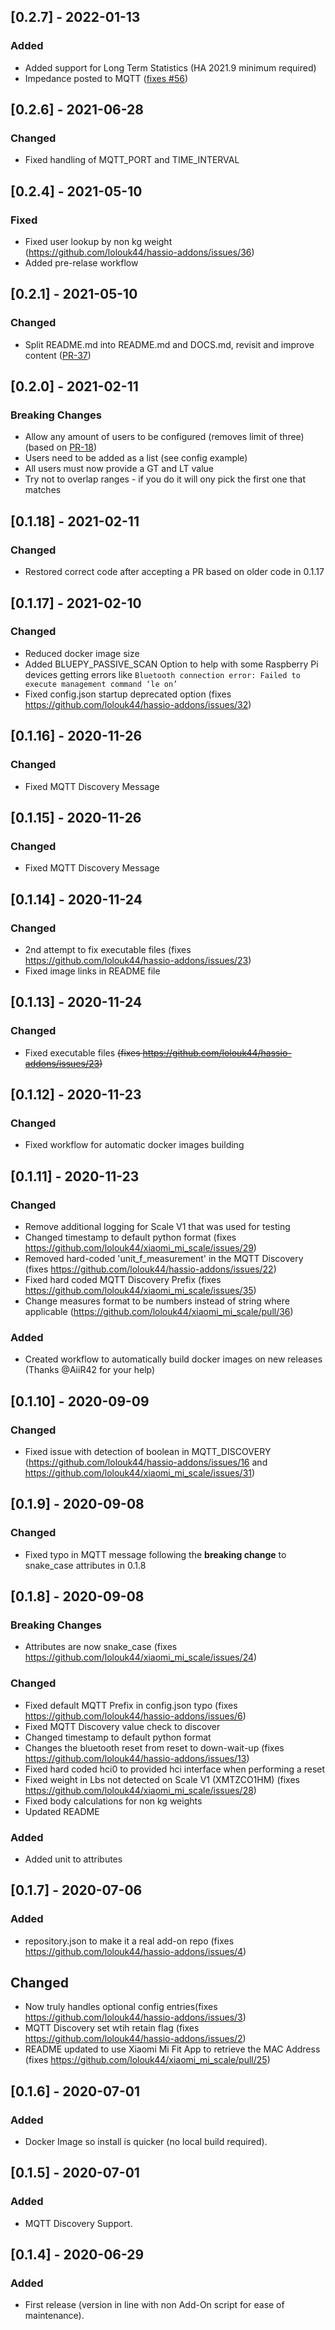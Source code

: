 ## [0.2.7] - 2022-01-13
### Added
- Added support for Long Term Statistics (HA 2021.9 minimum required)
- Impedance posted to MQTT ([fixes #56](https://github.com/lolouk44/hassio-addons/issues/56))

## [0.2.6] - 2021-06-28
### Changed
- Fixed handling of MQTT_PORT and TIME_INTERVAL

## [0.2.4] - 2021-05-10
### Fixed
- Fixed user lookup by non kg weight (https://github.com/lolouk44/hassio-addons/issues/36)
- Added pre-relase workflow

## [0.2.1] - 2021-05-10
### Changed
- Split README.md into README.md and DOCS.md, revisit and improve content ([PR-37](https://github.com/lolouk44/hassio-addons/pull/37))

## [0.2.0] - 2021-02-11
### Breaking Changes
- Allow any amount of users to be configured (removes limit of three) (based on [PR-18](https://github.com/lolouk44/hassio-addons/pull/18))
- Users need to be added as a list (see config example)
- All users must now provide a GT and LT value
- Try not to overlap ranges - if you do it will ony pick the first one that matches

## [0.1.18] - 2021-02-11
### Changed
- Restored correct code after accepting a PR based on older code in 0.1.17

## [0.1.17] - 2021-02-10
### Changed
- Reduced docker image size
- Added BLUEPY_PASSIVE_SCAN Option to help with some Raspberry Pi devices getting errors like `Bluetooth connection error: Failed to execute management command ‘le on’`
- Fixed config.json startup deprecated option (fixes https://github.com/lolouk44/hassio-addons/issues/32)

## [0.1.16] - 2020-11-26
### Changed
- Fixed MQTT Discovery Message

## [0.1.15] - 2020-11-26
### Changed
- Fixed MQTT Discovery Message

## [0.1.14] - 2020-11-24
### Changed
- 2nd attempt to fix executable files (fixes https://github.com/lolouk44/hassio-addons/issues/23)
- Fixed image links in README file

## [0.1.13] - 2020-11-24
### Changed
- Fixed executable files ~~(fixes https://github.com/lolouk44/hassio-addons/issues/23)~~

## [0.1.12] - 2020-11-23
### Changed
- Fixed workflow for automatic docker images building

## [0.1.11] - 2020-11-23
### Changed
- Remove additional logging for Scale V1 that was used for testing
- Changed timestamp to default python format (fixes https://github.com/lolouk44/xiaomi_mi_scale/issues/29)
- Removed hard-coded 'unit_f_measurement' in the MQTT Discovery (fixes https://github.com/lolouk44/hassio-addons/issues/22)
- Fixed hard coded MQTT Discovery Prefix (fixes https://github.com/lolouk44/xiaomi_mi_scale/issues/35)
- Change measures format to be numbers instead of string where applicable (https://github.com/lolouk44/xiaomi_mi_scale/pull/36)
### Added
- Created workflow to automatically build docker images on new releases (Thanks @AiiR42 for your help)


## [0.1.10] - 2020-09-09
### Changed
- Fixed issue with detection of boolean in MQTT_DISCOVERY (https://github.com/lolouk44/hassio-addons/issues/16 and https://github.com/lolouk44/xiaomi_mi_scale/issues/31)

## [0.1.9] - 2020-09-08
### Changed
- Fixed typo in MQTT message following the **breaking change** to snake_case attributes in 0.1.8

## [0.1.8] - 2020-09-08
### Breaking Changes
- Attributes are now snake_case (fixes https://github.com/lolouk44/xiaomi_mi_scale/issues/24)
### Changed
- Fixed default MQTT Prefix in config.json typo (fixes https://github.com/lolouk44/hassio-addons/issues/6)
- Fixed MQTT Discovery value check to discover
- Changed timestamp to default python format
- Changes the bluetooth reset from reset to down-wait-up (fixes https://github.com/lolouk44/hassio-addons/issues/13)
- Fixed hard coded hci0 to provided hci interface when performing a reset
- Fixed weight in Lbs not detected on Scale V1 (XMTZCO1HM) (fixes https://github.com/lolouk44/xiaomi_mi_scale/issues/28)
- Fixed body calculations for non kg weights
- Updated README
### Added
- Added unit to attributes

## [0.1.7] - 2020-07-06
### Added
- repository.json to make it a real add-on repo (fixes https://github.com/lolouk44/hassio-addons/issues/4)
## Changed
- Now truly handles optional config entries(fixes https://github.com/lolouk44/hassio-addons/issues/3)
- MQTT Discovery set wtih retain flag (fixes https://github.com/lolouk44/hassio-addons/issues/2)
- README updated to use Xiaomi Mi Fit App to retrieve the MAC Address (fixes https://github.com/lolouk44/xiaomi_mi_scale/pull/25)

## [0.1.6] - 2020-07-01
### Added
- Docker Image so install is quicker (no local build required).

## [0.1.5] - 2020-07-01
### Added
- MQTT Discovery Support.

## [0.1.4] - 2020-06-29
### Added
- First release (version in line with non Add-On script for ease of maintenance).
